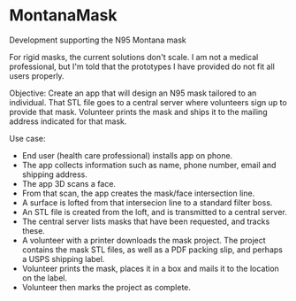 # MontanaMask
Development supporting the N95 Montana mask

For rigid masks, the current solutions don't scale.  I am not a medical professional, but I'm told that the prototypes I have provided do not fit all users properly.

Objective:
Create an app that will design an N95 mask tailored to an individual.  That STL file goes to a central server where volunteers sign up to provide that mask.  Volunteer prints the mask and ships it to the mailing address indicated for that mask.

Use case:
* End user (health care professional) installs app on phone.
* The app collects information such as name, phone number, email and shipping address.  
* The app 3D scans a face.
* From that scan, the app creates the mask/face intersection line.
* A surface is lofted from that intersecion line to a standard filter boss.
* An STL file is created from the loft, and is transmitted to a central server.
* The central server lists masks that have been requested, and tracks these.
* A volunteer with a printer downloads the mask project.  The project contains the mask STL files, as well as a PDF packing slip, and perhaps a USPS shipping label.
* Volunteer prints the mask, places it in a box and mails it to the location on the label.
* Volunteer then marks the project as complete.
